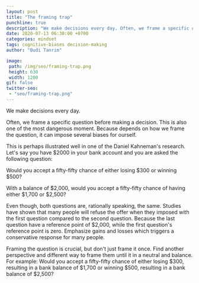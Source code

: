 ```yaml
---
layout: post
title: "The framing trap"
punchline: true
description: "We make decisions every day. Often, we frame a specific question before making a decision. This is also one of the most dangerous moment."
date: 2020-07-13 06:30:00 +0700
categories: mindset
tags: cognitive-biases decision-making
author: "Budi Tanrim"

image:
 path: /img/seo/framing-trap.png
 height: 630
 width: 1200
gif: false
twitter-seo: 
 - "seo/framing-trap.png"
---
```


We make decisions every day. 

Often, we frame a specific question before making a decision. This is also one of the most dangerous moment. Because depends on how we frame the question, it can impose several biases for ourself. 

This is perhaps illustrated well in one of the Daniel Kahneman's research. Let's say you have $2000 in your bank account and you are asked the following question:

Would you accept a fifty-fifty chance of either losing $300 or winning $500?

With a balance of $2,000, would you accept a fifty-fifty chance of having either $1,700 or $2,500?

Even though, both questions are, rationally speaking, the same. Studies have shown that many people will refuse the offer when they imposed with the first question compared to the second question. Because the last question have a reference point of $2,000, while the first question's reference point is zero. Emphasize gains and losses which triggers a conservative response for many people.

Framing the question is crucial, but don't just frame it once. Find another perspective and different way to frame them until it in a neutral and balance. For example: Would you accept a fifty-fifty chance of either losing $300, resulting in a bank balance of $1,700 or winning $500, resulting in a bank balance of $2,500?